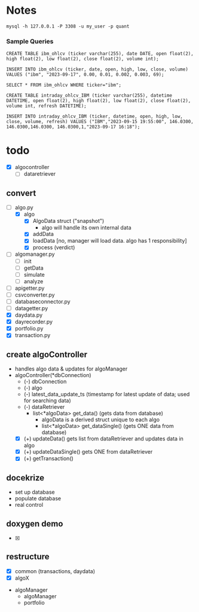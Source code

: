 
# Notes
```
mysql -h 127.0.0.1 -P 3308 -u my_user -p quant
```

### Sample Queries
```
CREATE TABLE ibm_ohlcv (ticker varchar(255), date DATE, open float(2), high float(2), low float(2), close float(2), volume int);

INSERT INTO ibm_ohlcv (ticker, date, open, high, low, close, volume) VALUES ("ibm", "2023-09-17", 0.00, 0.01, 0.002, 0.003, 69);

SELECT * FROM ibm_ohlcv WHERE ticker="ibm";
```

```
CREATE TABLE intraday_ohlcv_IBM (ticker varchar(255), datetime DATETIME, open float(2), high float(2), low float(2), close float(2), volume int, refresh DATETIME);

INSERT INTO intraday_ohlcv_IBM (ticker, datetime, open, high, low, close, volume, refresh) VALUES ("IBM","2023-09-15 19:55:00", 146.0300, 146.0300,146.0300, 146.0300,1,"2023-09-17 16:18");
```

# todo
- [x] algocontroller
  - [ ] dataretriever

## convert
- [ ] algo.py
  - [x] algo
    - [x] AlgoData struct ("snapshot")
      - algo will handle its own internal data
    - [x] addData
    - [x] loadData [no, manager will load data.  algo has 1 responsibility]
    - [x] process (verdict)
- [ ] algomanager.py
  - [ ] init
  - [ ] getData
  - [ ] simulate
  - [ ] analyze
- [ ] apigetter.py
- [ ] csvconverter.py
- [ ] databaseconnector.py
- [ ] datagetter.py
- [x] daydata.py
- [x] dayrecorder.py
- [x] portfolio.py
- [x] transaction.py

## create algoController
- handles algo data & updates for algoManager
- algoController(*dbConnection)
  - (-) dbConnection
  - (-) algo
  - (-) latest_data_update_ts (timestamp for latest update of data; used for searching data)
  - (-) dataRetriever
    - list<*algoData> get_data() (gets data from database)
      - algoData is a derived struct unique to each algo
      - list<*algoData> get_dataSingle() (gets ONE data from database)
   - [x] (+) updateData() gets list from dataRetriever and updates data in algo
    - [x] (+) updateDataSingle() gets ONE from dataRetriever
  - [x] (+) getTransaction()

## docekrize
- set up database
- populate database
- real control

## doxygen demo
- [x]

## restructure
- [x] common (transactions, daydata)
- [x] algoX
- algoManager
  - algoManager
  - portfolio